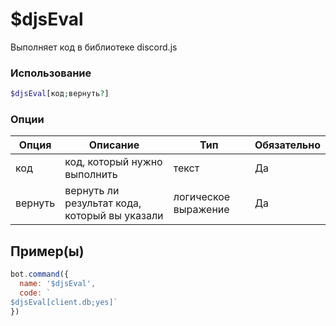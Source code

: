 # $djsEval
Выполняет код в библиотеке discord.js
### Использование
```php
$djsEval[код;вернуть?]
```

### Опции

| Опция | Описание | Тип | Обязательно |
|--------|-------------|------|----------|
| код | код, который нужно выполнить | текст | Да | 
| вернуть | вернуть ли результат кода, который вы указали | логическое выражение | Да |  
## Пример(ы)

```javascript
bot.command({
  name: '$djsEval',
  code: `
$djsEval[client.db;yes]`
})
```
